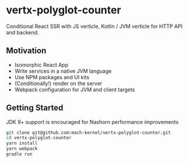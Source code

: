 # vertx-polyglot-counter
Conditional React SSR with JS verticle, Kotlin / JVM verticle for HTTP API and backend. 

## Motivation
- Isomorphic React App
- Write services in a native JVM language
- Use NPM packages and UI kits
- (Conditionally!) render on the server
- Webpack configuration for JVM and client targets

## Getting Started

JDK 9+ support is encouraged for Nashorn performance improvements

```bash
git clone git@github.com:mach-kernel/vertx-polyglot-counter.git
cd vertx-polyglot-counter
yarn install
yarn webpack
gradle run
```